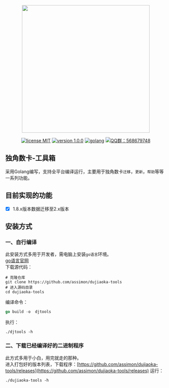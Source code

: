 <p align="center"><img src="https://i.loli.net/2020/04/07/nAzjDJlX7oc5qEw.png" width="400"></p>

<p align="center">
<a href="https://opensource.org/licenses/MIT"><img src="https://img.shields.io/badge/license-MIT-blue" alt="license MIT"></a>
<a href="https://github.com/assimon/dujiaoka-tools/releases/tag/v1.0.0"><img src="https://img.shields.io/badge/version-1.0.0-red" alt="version 1.0.0"></a>
<a href="https://golang.org"><img src="https://img.shields.io/badge/Golang-1.16-lightgrey" alt="golang"></a>
<a href="https://shang.qq.com/wpa/qunwpa?idkey=37b6b06f7c941dae20dcd5784088905d6461064d7f33478692f0c4215546cee0"><img src="https://img.shields.io/badge/QQ%E7%BE%A4-568679748-green" alt="QQ群：568679748"></a>
</p>


## 独角数卡-工具箱

采用Golang编写，支持全平台编译运行，主要用于独角数卡`迁移`，`更新`，`帮助`等等一系列功能。

## 目前实现的功能

- [x] 1.8.x版本数据迁移至2.x版本


## 安装方式

### 一、自行编译
此安装方式多用于开发者，需电脑上安装`go语言`环境。   
[go语言官网](https://golang.org/)  
下载源代码：  
```shell
# 克隆仓库
git clone https://github.com/assimon/dujiaoka-tools
# 进入源码目录
cd dujiaoka-tools
```
编译命令：   
```go
go build -o  djtools
```
执行：   
```shell
./djtools -h
```

### 二、下载已经编译好的二进制程序
此方式多用于小白，用完就走的那种。  
进入打包好的版本列表，下载程序：[https://github.com/assimon/dujiaoka-tools/releases](https://github.com/assimon/dujiaoka-tools/releases) 
运行：   
```shell
./dujiaoka-tools -h
```
